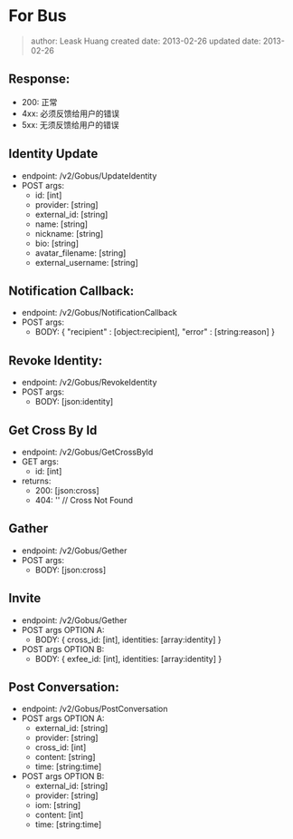 # For Bus
> author: Leask Huang
> created date: 2013-02-26
> updated date: 2013-02-26


## Response:
* 200: 正常
* 4xx: 必须反馈给用户的错误
* 5xx: 无须反馈给用户的错误


## Identity Update
* endpoint: /v2/Gobus/UpdateIdentity
* POST args:
    - id: [int]
    - provider: [string]
    - external_id: [string]
    - name: [string]
    - nickname: [string]
    - bio: [string]
    - avatar_filename: [string]
    - external_username: [string]


## Notification Callback:
* endpoint: /v2/Gobus/NotificationCallback
* POST args:
    - BODY:
        {
            "recipient" : [object:recipient],
            "error"     : [string:reason]
        }


## Revoke Identity:
* endpoint: /v2/Gobus/RevokeIdentity
* POST args:
    - BODY: [json:identity]


## Get Cross By Id
* endpoint: /v2/Gobus/GetCrossById
* GET args:
    - id: [int]
* returns:
    - 200: [json:cross]
    - 404: '' // Cross Not Found


## Gather
* endpoint: /v2/Gobus/Gether
* POST args:
    - BODY: [json:cross]


## Invite
* endpoint: /v2/Gobus/Gether
* POST args OPTION A:
    - BODY:
        {
            cross_id: [int],
            identities: [array:identity]
        }
* POST args OPTION B:
    - BODY:
        {
            exfee_id: [int],
            identities: [array:identity]
        }


## Post Conversation:
* endpoint: /v2/Gobus/PostConversation
* POST args OPTION A:
    - external_id: [string]
    - provider: [string]
    - cross_id: [int]
    - content: [string]
    - time: [string:time]
* POST args OPTION B:
    - external_id: [string]
    - provider: [string]
    - iom: [string]
    - content: [int]
    - time: [string:time]
